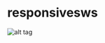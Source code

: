 # responsivesws

![alt tag](https://raw.github.com/cristiannanan/responsivesws/branch/images/mobile.png)
